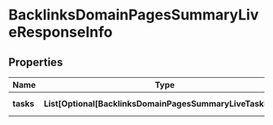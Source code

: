 # BacklinksDomainPagesSummaryLiveResponseInfo


## Properties

| Name | Type | Description | Notes |
|------------ | ------------- | ------------- | -------------|
**tasks** | **List[Optional[BacklinksDomainPagesSummaryLiveTaskInfo]]** | array of tasks |[optional]|